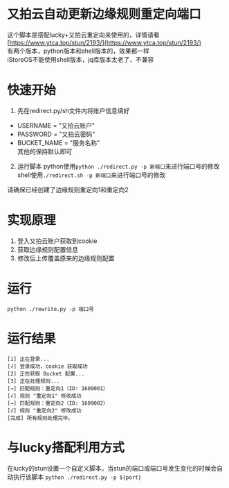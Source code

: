 # 又拍云自动更新边缘规则重定向端口
这个脚本是搭配lucky+又拍云重定向来使用的，详情请看[https://www.ytca.top/stun/2193/](https://www.ytca.top/stun/2193/)  
有两个版本，python版本和shell版本的，效果都一样  
iStoreOS不能使用shell版本，jq库版本太老了，不兼容  
# 快速开始
1. 先在redirect.py/sh文件内将账户信息填好
- USERNAME = "又拍云账户"
- PASSWORD = "又拍云密码"
- BUCKET_NAME = "服务名称"  
其他的保持默认即可

2. 运行脚本
python使用```python ./redirect.py -p 新端口```来进行端口号的修改  
shell使用```./redirect.sh -p 新端口```来进行端口号的修改

请确保已经创建了边缘规则重定向1和重定向2

# 实现原理
1. 登入又拍云账户获取到cookie
2. 获取边缘规则配置信息
3. 修改后上传覆盖原来的边缘规则配置

# 运行
```python ./rewrite.py -p 端口号```
# 运行结果
```
[1] 正在登录...
[√] 登录成功，cookie 获取成功
[2] 正在获取 Bucket 配置...
[3] 正在处理规则...
[→] 匹配规则：重定向1（ID: 1609001）
[√] 规则 "重定向1" 修改成功
[→] 匹配规则：重定向2（ID: 1609002）
[√] 规则 "重定向2" 修改成功
[完成] 所有规则处理完毕。
```

# 与lucky搭配利用方式
在lucky的stun设置一个自定义脚本，当stun的端口或端口号发生变化的时候会自动执行该脚本
```python ./redirect.py -p ${port}```

